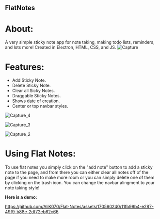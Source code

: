 ## FlatNotes


# About:

A very simple sticky note app for note taking, making todo lists, reminders, and lots more! Created in Electron, HTML, CSS, and JS. 
![Capture](https://github.com/AliK070/Flat-Notes/assets/170590240/f3ee5693-7ba0-49ba-b470-96135779fbac)


# Features: 

- Add Sticky Note.
- Delete Sticky Note.
- Clear all Sicky Notes.
- Draggable Sticky Notes.
- Shows date of creation.
- Center or top navbar styles.
  
![Capture_4](https://github.com/AliK070/Flat-Notes/assets/170590240/e037b567-184b-4f41-9631-16a44a3593bd)

![Capture_3](https://github.com/AliK070/Flat-Notes/assets/170590240/9b0be936-df6d-40d3-991a-47a27d32cd86)

![Capture_2](https://github.com/AliK070/Flat-Notes/assets/170590240/9424888f-9165-442e-82ab-2f49c407ad61)


# Using Flat Notes:

To use flat notes you simply click on the "add note" button to add a sticky note to the page, and from there you can either clear all notes off of the page if you need to make more room or you can simply delete one of them by clicking on the trash icon. You can change the navbar alingment to your note taking style! 

**Here is a demo:** 

https://github.com/AliK070/Flat-Notes/assets/170590240/11fb98b4-e287-49f9-b88e-2df72eb62c66


